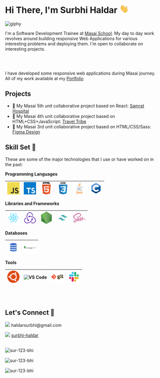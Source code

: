<h1>Hi There, I'm Surbhi Haldar <img  src="https://raw.githubusercontent.com/ABSphreak/ABSphreak/master/gifs/Hi.gif" width="30px"></h1>


![giphy](https://github.com/sur-123-bhi/sur-123-bhi/assets/129533897/7be993c6-b609-4f7d-8f49-b465389c2b43)

I'm a Software Development Trainee at [Masai School](https://www.masaischool.com/). My day to day work revolves around building responsive Web Applications for various interesting problems and deploying them. I'm open to collaborate on interesting projects.

<br>
<br>

I have developed some responsive web applications during Masai journey.
All of my work available at my <a href="https://sur-123-bhi.github.io/">Portfolio</a>


## Projects

- 🔭 My Masai 5th unit collaborative project based on React: [Samrat Hospital](https://c-sharp-samrat.vercel.app/)
- 🔭 My Masai 4th unit collaborative project based on HTML+CSS+JavaScript: [Travel Tribe](https://velvety-maamoul-e37b50.netlify.app/)
- 🔭 My Masai 3rd unit collaborative project based on HTML/CSS/Sass: [Figma Design](https://bounty-invention-713.netlify.app/)

## Skill Set :muscle:

These are some of the major technologies that I use or have worked on in the past:

**Programming Languages**

<img title="javascript" alt="javascript" width="40px" src="https://raw.githubusercontent.com/github/explore/master/topics/javascript/javascript.png" />|<img alt="TS" title="typescript" width="40px" src="https://raw.githubusercontent.com/github/explore/master/topics/typescript/typescript.png">|<img alt="HTML" title="HTML" width="40px" src="https://raw.githubusercontent.com/github/explore/main/topics/html/html.png">|<img title="css" alt="css" width="40px" src="https://raw.githubusercontent.com/github/explore/main/topics/css/css.png">|<img title="java" alt="java" width="40px" src="https://raw.githubusercontent.com/github/explore/master/topics/java/java.png">|<img title="C" alt="C" width="40px" src="https://raw.githubusercontent.com/github/explore/master/topics/c/c.png">
|--|--|--|--|--|--|

**Libraries and Frameworks**

<img title="React" alt="react" width="40px" src="https://raw.githubusercontent.com/github/explore/master/topics/react/react.png">|<img title="redux" alt="redux" width="40px" src="https://raw.githubusercontent.com/github/explore/master/topics/redux/redux.png">|<img title="node.js" alt="node.js" width="40px" src="https://raw.githubusercontent.com/github/explore/master/topics/nodejs/nodejs.png">|<img title="tailwind" alt="tailwind" width="40px" src="https://raw.githubusercontent.com/github/explore/master/topics/tailwind/tailwind.png">|<img title="sass" alt="sass" width="40px" src="https://raw.githubusercontent.com/github/explore/master/topics/sass/sass.png">
|--|--|--|--|--|

**Databases**

<img title="SQL" alt="SQL" width="40px" src="https://raw.githubusercontent.com/github/explore/master/topics/sql/sql.png">|<img title="MongoDB" alt="MongoDB" width="40px" src="https://raw.githubusercontent.com/github/explore/master/topics/mongodb/mongodb.png"> <br>
|--|--|

**Tools**

<img title="Ubuntu" alt="Ubuntu" width="40px" src="https://raw.githubusercontent.com/github/explore/master/topics/ubuntu/ubuntu.png">|<img title="VS Code" alt="VS Code" width="40px" src="https://img.icons8.com/fluent/48/000000/visual-studio-code-2019.png">|<img title="git" alt="git" width="40px" src="https://raw.githubusercontent.com/github/explore/master/topics/git/git.png">|<img title="slack" alt="slack" width="40px" src="https://raw.githubusercontent.com/github/explore/master/topics/slack/slack.png">
|--|--|--|--|
<br>
<br>

## Let's Connect :handshake:
<p><img src="https://www.vectorlogo.zone/logos/gmail/gmail-icon.svg" width="20" height="-100">  haldarsurbhi@gmail.com</p>

<img src="https://cdn2.iconfinder.com/data/icons/social-media-2285/512/1_Linkedin_unofficial_colored_svg-128.png" width="20" height="-100">   <a href="https://www.linkedin.com/in/surbhi-haldar/">surbhi-haldar</a>
<br>
<br>

<p align="left">
  <img align="center" src="https://github-readme-stats.vercel.app/api/top-langs?username=sur-123-bhi&show_icons=true&locale=en&layout=compact&theme=radical" alt="sur-123-bhi" />
</p>
<p align="left">
  <img align="center" src="https://github-readme-stats.vercel.app/api?username=sur-123-bhi&show_icons=true&theme=radical" alt="sur-123-bhi" />
</p>

<p align="left">
  <img align="center" src="https://github-readme-streak-stats.herokuapp.com/?user=sur-123-bhi&theme=radical" alt="sur-123-bhi" />
</p>

<br>
<br>
